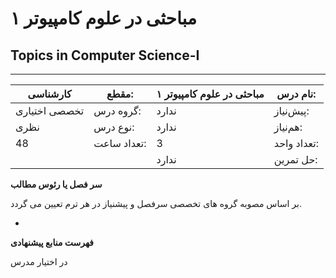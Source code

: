 # مباحثی در علوم کامپیوتر ۱
## Topics in Computer Science-I
_______________________________________________________________________________
| کارشناسی      | مقطع:       | مباحثی در علوم کامپیوتر ۱ | نام درس:    |
| ------------- | ----------- | ------------------------- | ----------- |
| تخصصی اختیاری | گروه درس:   | ندارد                     | پیش‌نیاز:   |
| نظری          | نوع درس:    | ندارد                     | هم‌نیاز:    |
| 48            | تعداد ساعت: | 3                         | تعداد واحد: |
|               |             |  ندارد                    | حل تمرین:   |

**سر فصل یا رئوس مطالب**

بر اساس مصوبه گروه های تخصصی سرفصل و پیشنیاز در هر ترم تعیین می گردد.

-

**فهرست منابع پیشنهادی**

در اختیار مدرس
